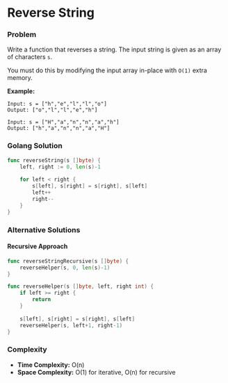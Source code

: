 # Reverse String

### Problem
Write a function that reverses a string. The input string is given as an array of characters `s`.

You must do this by modifying the input array in-place with `O(1)` extra memory.

**Example:**
```
Input: s = ["h","e","l","l","o"]
Output: ["o","l","l","e","h"]

Input: s = ["H","a","n","n","a","h"]
Output: ["h","a","n","n","a","H"]
```

### Golang Solution

```go
func reverseString(s []byte) {
    left, right := 0, len(s)-1
    
    for left < right {
        s[left], s[right] = s[right], s[left]
        left++
        right--
    }
}
```

### Alternative Solutions

#### **Recursive Approach**
```go
func reverseStringRecursive(s []byte) {
    reverseHelper(s, 0, len(s)-1)
}

func reverseHelper(s []byte, left, right int) {
    if left >= right {
        return
    }
    
    s[left], s[right] = s[right], s[left]
    reverseHelper(s, left+1, right-1)
}
```

### Complexity
- **Time Complexity:** O(n)
- **Space Complexity:** O(1) for iterative, O(n) for recursive
